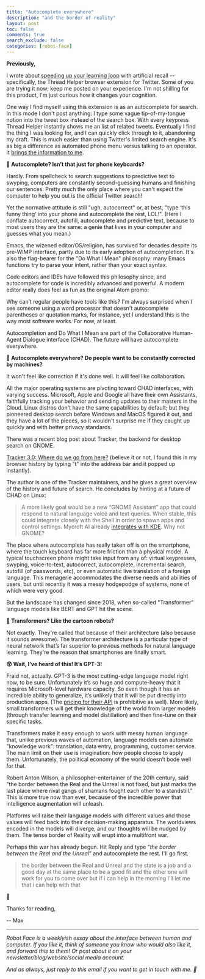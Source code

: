 ```yaml
---
title: "Autocomplete everywhere"
description: "and the border of reality"
layout: post
toc: false
comments: true
search_exclude: false
categories: [robot-face]
---
```

**Previously,**

I wrote about [speeding up your learning loop](https://robotface.substack.com/p/learning-loops) with artificial recall -- specifically, the Thread Helper browser extension for Twitter. Some of you are trying it now; keep me posted on your experience. I'm not shilling for this product, I'm just curious how it changes your cognition.

One way I find myself using this extension is as an autocomplete for search. In this mode I don't post anything: I type some vague tip-of-my-tongue notion into the tweet box instead of the search box. With every keypress Thread Helper instantly shows me an list of related tweets. Eventually I find the thing I was looking for, and I can quickly click through to it, abandoning my draft. This is much easier than using Twitter's limited search engine. It's as big a difference as automated phone menu versus talking to an operator. It [brings the information to me](https://robotface.substack.com/p/see-and-point).

**📱 Autocomplete? Isn’t that just for phone keyboards?**

Hardly. From spellcheck to search suggestions to predictive text to swyping, computers are constantly second-guessing humans and finishing our sentences. Pretty much the only place where you can't expect the computer to help you out is the official Twitter search!

Yet the normative attitude is still "ugh, autocorrect" or, at best, "type ‘this funny thing’ into your phone and autocomplete the rest, LOL!". (Here I conflate autocorrect, autofill, autocomplete and predictive text, because to most users they are the same: a genie that lives in your computer and guesses what you mean.)

Emacs, the wizened editor/OS/religion, has survived for decades despite its pre-WIMP interface, partly due to its early adoption of autocompletion. It's also the flag-bearer for the "Do What I Mean" philosophy: many Emacs functions try to parse your intent, rather than your exact syntax. 

Code editors and IDEs have followed this philosophy since, and autocomplete for code is incredibly advanced and powerful. A modern editor really does feel as fun as the original Atom promo:

Why can’t regular people have tools like this? I'm always surprised when I see someone using a word processor that doesn't autocomplete parentheses or quotation marks, for instance, yet I understand this is the way most software works. For now, at least.

Autocompletion and Do What I Mean are part of the Collaborative Human-Agent Dialogue interface (CHAD). The future will have autocomplete everywhere.

**🤨 Autocomplete everywhere? Do people want to be constantly corrected by machines?**

It won't feel like correction if it's done well. It will feel like collaboration.

All the major operating systems are pivoting toward CHAD interfaces, with varying success. Microsoft, Apple and Google all have their own Assistants, faithfully tracking your behavior and sending updates to their masters in the Cloud. Linux distros don't have the same capabilities by default; but they pioneered desktop search before Windows and MacOS figured it out, and they have a lot of the pieces, so it wouldn't surprise me if they caught up quickly and with better privacy standards. 

There was a recent blog post about Tracker, the backend for desktop search on GNOME. 

[Tracker 3.0: Where do we go from here?](https://samthursfield.wordpress.com/2020/11/05/tracker-3-0-where-do-we-go-from-here/) (believe it or not, I found this in my browser history by typing "t" into the address bar and it popped up instantly). 

The author is one of the Tracker maintainers, and he gives a great overview of the history and future of search. He concludes by hinting at a future of CHAD on Linux:


>  A more likely goal would be a new “GNOME Assistant” app that could respond to natural language voice and text queries. When stable, this could integrate closely with the Shell in order to spawn apps and control settings. Mycroft AI already [integrates with KDE](https://dot.kde.org/2018/02/23/mycroft-ai-plasma). Why not GNOME?
> 
> 

The place where autocomplete has really taken off is on the smartphone, where the touch keyboard has far more friction than a physical model. A typical touchscreen phone might take input from any of: virtual keypresses, swyping, voice-to-text, autocorrect, autocomplete, incremental search, autofill (of passwords, etc), or even automatic live translation of a foreign language. This menagerie accommodates the diverse needs and abilities of users, but until recently it was a messy hodgepodge of systems, none of which were very good. 

But the landscape has changed since 2018, when so-called "Transformer" language models like BERT and GPT hit the scene. 

**🤖 Transformers? Like the cartoon robots?**

Not exactly. They're called that because of their architecture (also because it sounds awesome). The transformer architecture is a particular type of neural network that’s far superior to previous methods for natural language learning. They're the reason that smartphones are finally smart.

**😲 Wait, I’ve heard of this! It’s GPT-3!**

Fraid not, actually. GPT-3 is the most cutting-edge language model right now, to be sure. Unfortunately it’s so huge and compute-heavy that it requires Microsoft-level hardware capacity. So even though it has an incredible ability to generalize, it’s unlikely that it will be put directly into production apps. (The [pricing for their API](https://www.reddit.com/r/GPT3/comments/ikorgs/oa_api_preliminary_beta_pricing_announced/) is prohibitive as well). More likely, small transformers will get their knowledge of the world from larger models (through transfer learning and model distillation) and then fine-tune on their specific tasks.

Transformers make it easy enough to work with messy human language that, unlike previous waves of automation, language models can automate "knowledge work": translation, data entry, programming, customer service. The main limit on their use is imagination: how people choose to apply them. Unfortunately, the political economy of the world doesn’t bode well for that.

Robert Anton Wilson, a philosopher-entertainer of the 20th century, said "the border between the Real and the Unreal is not fixed, but just marks the last place where rival gangs of shamans fought each other to a standstill." This is more true now than ever, because of the incredible power that intelligence augmentation will unleash. 

Platforms will raise their language models with different values and those values will feed back into their decision-making apparatus. The worldviews encoded in the models will diverge, and our thoughts will be nudged by them. The tense border of Reality will erupt into a multifront war. 

Perhaps this war has already begun. Hit Reply and type “*the border between the Real and the Unreal*” and autocomplete the rest. I'll go first.


> the border between the Real and Unreal and the state is a job and a good day at the same place to be a good fit and the other one will work for you to come over but if i can help in the morning I'll let me that i can help with that
> 
> 

🤔 

Thanks for reading,

-- Max



---

*Robot Face is a weeklyish essay about the interface between human and computer. If you like it, think of someone you know who would also like it, and forward this to them! Or post about it on your newsletter/blog/website/social media account.* 

*And as always, just reply to this email if you want to get in touch with me. 🤙* 

